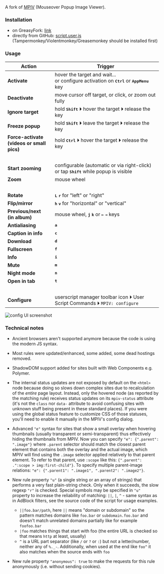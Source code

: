 A fork of [MPIV](https://greasyfork.org/en/scripts/404-mouseover-popup-image-viewer/) (Mouseover Popup Image Viewer).

### Installation

* on GreasyFork: [link](https://greasyfork.org/scripts/394820)
* directly from GitHub: [script.user.js](https://github.com/tophf/mpiv/raw/master/script.user.js) (Tampermonkey/Violentmonkey/Greasemonkey should be installed first)

### Usage

Action | Trigger
---|---
**Activate** | hover the target and wait...<br>or configure activation on <kbd><b>Ctrl</b></kbd> or <kbd><b>AppMenu</b></kbd> key
**Deactivate** | move cursor off target, or click, or zoom out fully
**Ignore target** | hold <kbd><b>Shift</b></kbd> ⏵ hover the target ⏵ release the key
**Freeze popup** | hold <kbd><b>Shift</b></kbd> ⏵ leave the target ⏵ release the key
**Force-activate<br>(videos or small pics)** | hold <kbd><b>Ctrl</b></kbd> ⏵ hover the target ⏵ release the key
&nbsp; |
**Start zooming** | configurable (automatic or via right-click)<br>or tap <kbd><b>Shift</b></kbd> while popup is visible
**Zoom** | mouse wheel
&nbsp; |
**Rotate** | <kbd><b>L</b></kbd> <kbd><b>r</b></kbd> for "left" or "right"
**Flip/mirror** | <kbd><b>h</b></kbd> <kbd><b>v</b></kbd> for "horizontal" or "vertical"
**Previous/next<br>(in album)** | mouse wheel, <kbd><b>j</b></kbd> <kbd><b>k</b></kbd> or <kbd><b>←</b></kbd> <kbd><b>→</b></kbd> keys
**Antialiasing** | <kbd><b>a</b></kbd>
**Caption in info** | <kbd><b>c</b></kbd>
**Download** | <kbd><b>d</b></kbd>
**Fullscreen** | <kbd><b>f</b></kbd>
**Info** | <kbd><b>i</b></kbd>
**Mute** | <kbd><b>m</b></kbd>
**Night mode** | <kbd><b>n</b></kbd>
**Open in tab** | <kbd><b>t</b></kbd>
&nbsp; |
**Configure** | userscript manager toolbar icon ⏵ User Script Commands ⏵ `MPIV: configure`

![config UI screenshot](https://i.imgur.com/glmgJVl.png)

### Technical notes

* Ancient browsers aren't supported anymore because the code is using the modern JS syntax.

* Most rules were updated/enhanced, some added, some dead hostings removed.

* ShadowDOM support added for sites built with Web Components e.g. Polymer.

* The internal status updates are not exposed by default on the `<html>` node because doing so slows down complex sites due to recalculation of the *entire* page layout. Instead, only the hovered node (as reported by the matching rule) receives status updates on its `mpiv-status` attribute (it's not the `class` nor `data-` attribute to avoid confusing sites with unknown stuff being present in these standard places). If you were using the global status feature to customize CSS of those statuses, you'll need to enable it manually in the MPIV's config dialog.

* Advanced `"e"` syntax for sites that show a small overlay when hovering thumbnails (usually transparent or semi-transparent) thus effectively hiding the thumbnails from MPIV. Now you can specify `"e": {".parent": ".image"}` where `.parent` selector should match the closest parent element that contains both the overlay and the actual image, which MPIV will find using the `.image` selector applied relatively to that parent element. To refer to that parent, use `:scope` like this: `{".parent": .":scope > img:first-child"}`. To specify multiple parent-image relations: `"e": {".parent1": ".image1", ".parent2": ".image2"}`.

* New rule property `"u"` (a single string or an array of strings) that performs a very fast plain-string check. Only when it succeeds, the slow regexp `"r"` is checked. Special symbols may be specified in `"u"` property to increase the reliability of matching: `||`, `|`, `^` - same syntax as in AdBlock filters, see the source code of the script for usage examples.

    * `||foo.bar/path`, here `||` means "domain or subdomain" so the pattern matches domains like `foo.bar` or `subdomain.foo.bar` and doesn't match unrelated domains partially like for example `foofoo.bar`
    * `|foo` matches things that start with foo (the entire URL is checked so that means `http` at least, usually)
    * `^` is a URL part separator (like `/` or `?` or `:`) but not a letter/number, neither any of `%._-`. Additionally, when used at the end like `foo^` it also matches when the source ends with `foo`

* New rule property `"anonymous": true` to make the requests for this rule anonymously (i.e. without sending cookies).
